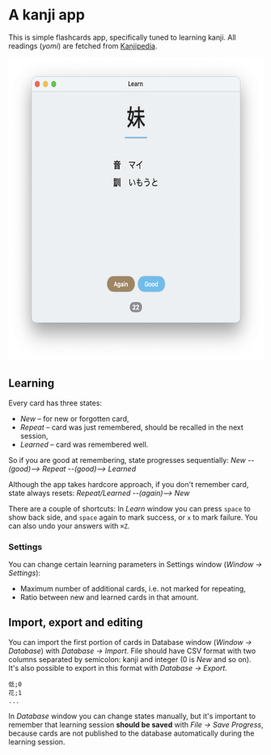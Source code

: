 # A kanji app

This is simple flashcards app, specifically tuned to learning kanji. All readings (*yomi*) are fetched from [Kanjipedia](https://www.kanjipedia.jp).

<img src="screenshot.png" height="600" />

## Learning

Every card has three states:
- *New* – for new or forgotten card,
- *Repeat* – card was just remembered, should be recalled in the next session,
- *Learned* – card was remembered well.

So if you are good at remembering, state progresses sequentially:
*New --(good)--> Repeat --(good)--> Learned*

Although the app takes hardcore approach, if you don't remember card, state always resets:
*Repeat/Learned --(again)--> New*

There are a couple of shortcuts: In *Learn* window you can press `space` to show back side, and `space` again to mark success, or `x` to mark failure. You can also undo your answers with `⌘Z`.

### Settings

You can change certain learning parameters in Settings window (*Window -> Settings*):
- Maximum number of additional cards, i.e. not marked for repeating,
- Ratio between new and learned cards in that amount.

## Import, export and editing

You can import the first portion of cards in Database window (*Window -> Database*) with *Database -> Import*. File should have CSV format with two columns separated by semicolon: kanji and integer (0 is *New* and so on). It's also possible to export in this format with *Database -> Export*.

```
低;0
花;1
...
```

In *Database* window you can change states manually, but it's important to remember that learning session **should be saved** with *File -> Save Progress*, because cards are not published to the database automatically during the learning session.
